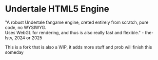 # Undertale HTML5 Engine

"A robust Undertale fangame engine, creted entirely from scratch, pure code, no WYSIWYG.<br>
Uses WebGL for rendering, and thus is also really fast and flexible." - the-lstv, 2024 or 2025

This is a fork that is also a WIP, it adds more stuff and prob will finish this someday
